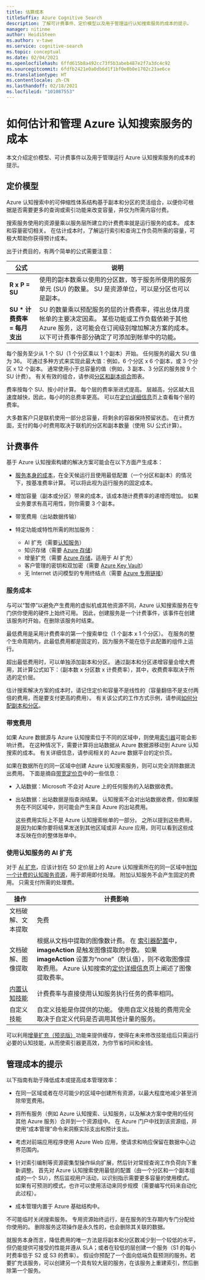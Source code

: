```yaml
---
title: 估算成本
titleSuffix: Azure Cognitive Search
description: 了解可计费事件、定价模型以及用于管理运行认知搜索服务的成本的提示。
manager: nitinme
author: HeidiSteen
ms.author: v-tawe
ms.service: cognitive-search
ms.topic: conceptual
ms.date: 02/04/2021
ms.openlocfilehash: 6ffd615b8a492cc73f5b3abeb487e2f7a3dc4c92
ms.sourcegitcommit: 6fdfb2421e0a0db6d1f1bf0e0b0e1702c23ae6ce
ms.translationtype: HT
ms.contentlocale: zh-CN
ms.lasthandoff: 02/18/2021
ms.locfileid: "101087553"
---
```

# <a name="how-to-estimate-and-manage-costs-of-an-azure-cognitive-search-service"></a>如何估计和管理 Azure 认知搜索服务的成本

本文介绍定价模型、可计费事件以及用于管理运行 Azure 认知搜索服务的成本的提示。

## <a name="pricing-model"></a>定价模型

Azure 认知搜索中的可伸缩性体系结构基于副本和分区的灵活组合，以便你可根据是否需要更多的查询或索引功能来改变容量，并仅为所需内容付费。

搜索服务使用的资源量乘以服务层所建立的计费费率就是运行服务的成本。 成本和容量密切相关。 在估计成本时，了解运行索引和查询工作负荷所需的容量，可极大帮助你获得预计成本。

出于计费目的，有两个简单的公式需要注意：

| 公式 | 说明 |
|---------|-------------|
| **R x P = SU** | 使用的副本数乘以使用的分区数，等于服务所使用的服务单元 (SU) 的数量。 SU 是资源单位，可以是分区也可以是副本。 |
| **SU * 计费费率 = 每月支出** | SU 的数量乘以预配服务的层的计费费率，得出总体月度帐单的主要决定因素。 某些功能或工作负载依赖于其他 Azure 服务，这可能会在订阅级别增加解决方案的成本。 以下可计费事件部分确定了可添加到帐单中的功能。 |

每个服务至少从 1 个 SU（1 个分区乘以 1 个副本）开始。 任何服务的最大 SU 值为 36。 可通过多种方式来实现此最大值：例如，6 个分区 x 6 个副本，或 3 个分区 x 12 个副本。 通常使用小于总容量的值（例如，3 副本、3 分区的服务按 9 个 SU 计费）。 有关有效的组合，请参阅[分区和副本组合](search-capacity-planning.md#chart)图表。

费率按每个 SU、按小时计算。 每个层的费率渐进式提高。 层越高，分区越大且速度越快，因此，每小时的总费率更高。 可以在[定价详细信息](https://www.azure.cn/pricing/details/search/)页上查看每个层的费率。

大多数客户只是联机使用一部分总容量，将剩余的容器保持预留状态。 在计费方面，支付的每小时费用取决于联机的分区和副本数量（使用 SU 公式计算）。 

## <a name="billable-events"></a>计费事件

基于 Azure 认知搜索构建的解决方案可能会在以下方面产生成本：

+ [服务本身的成本](#service-costs)，在全天候运行且使用最低配置（一个分区和副本）的情况下，按基准费率计算。 可以将此视为运行服务的固定成本。

+ 增加容量（副本或分区）带来的成本，该成本随计费费率的递增而增加。 如果业务要求有高可用性，则你需要 3 个副本。

+ 带宽费用（出站数据传输）

+ 特定功能或特性所需的附加服务：

  + AI 扩充（需要[认知服务](https://www.azure.cn/pricing/details/cognitive-services/)）
  + 知识存储（需要 [Azure 存储](https://www.azure.cn/pricing/details/storage/)）
  + 增量扩充（需要 [Azure 存储](https://www.azure.cn/pricing/details/storage/)，适用于 AI 扩充）
  + 客户管理的密钥和双加密（需要 [Azure Key Vault](https://www.azure.cn/pricing/details/key-vault/)）
  + 无 Internet 访问模型的专用终结点（需要 [Azure 专用链接](https://www.azure.cn/pricing/details/private-link/)）

### <a name="service-costs"></a>服务成本

与可以“暂停”以避免产生费用的虚拟机或其他资源不同，Azure 认知搜索服务在专门供你使用的硬件上始终可用。 因此，创建服务是一个计费事件，该事件在创建该服务时开始，在删除该服务时结束。 

最低费用是采用计费费率的第一个搜索单位（1 个副本 x 1 个分区）。 在服务的整个生命周期内，此最低费用都是固定的，因为服务不能在低于此配置的组件上运行。 

超出最低费用时，可以单独添加副本和分区。 通过副本和分区递增容量会增大费用，其计算公式如下：（副本数 x 分区数 x 计费费率），其中，收费费率取决于所选的定价层。

估计搜索解决方案的成本时，请记住定价和容量不是线性的（容量翻倍不是支付两倍的费用，而是要支付更高的费用）。 有关该公式的工作方式示例，请参阅[如何分配副本和分区](search-capacity-planning.md#how-to-allocate-replicas-and-partitions)。

### <a name="bandwidth-charges"></a>带宽费用

如果 Azure 数据源与 Azure 认知搜索位于不同的区域中，则使用[索引器](search-indexer-overview.md)可能会影响计费。 在这种情况下，需要计算将出站数据从 Azure 数据源移动到 Azure 认知搜索的成本。 有关详细信息，请参阅相关的 Azure 数据平台的定价页。

如果在数据所在的同一区域中创建 Azure 认知搜索服务，则可以完全消除数据流出费用。 下面是摘自[带宽定价页](https://www.azure.cn/pricing/details/bandwidth/)中的一些信息：

+ 入站数据：Microsoft 不会对 Azure 上的任何服务的入站数据收费。 

+ 出站数据：出站数据是指查询结果。 认知搜索不会对出站数据收费，但如果服务在不同区域中，则可能会产生来自 Azure 的出站费用。

  这些费用实际上不是 Azure 认知搜索帐单的一部分。 之所以提到这些费用，是因为如果你要将结果发送到其他区域或非 Azure 应用，则可以看到这些成本反映在你的整体账单中。

### <a name="ai-enrichment-with-cognitive-services"></a>使用认知服务的 AI 扩充

对于 [AI 扩充](cognitive-search-concept-intro.md)，应该计划在 S0 定价层上的 Azure 认知搜索所在的同一区域中[附加一个计费的认知服务资源](cognitive-search-attach-cognitive-services.md)，用于即用即付处理。 附加认知服务不会产生固定的费用。 只需支付所需的处理费。

| 操作 | 计费影响 |
|-----------|----------------|
| 文档破解、文本提取 | 免费 |
| 文档破解、图像提取 | 根据从文档中提取的图像数计费。 在 [索引器配置](https://docs.microsoft.com/rest/api/searchservice/create-indexer#indexer-parameters)中，**imageAction** 是触发图像提取的参数。 如果 **imageAction** 设置为“none”（默认值），则不收取图像提取费用。 Azure 认知搜索的[定价详细信息](https://www.azure.cn/pricing/details/search/)页上阐述了图像提取费率。|
| [内置认知技能](cognitive-search-predefined-skills.md) | 计费费率与直接使用认知服务执行任务的费率相同。 |
| 自定义技能 | 自定义技能是你提供的功能。 使用自定义技能的费用完全取决于自定义代码是否调用其他计量的服务。 |

可以利用[增量扩充（预览版）](cognitive-search-incremental-indexing-conceptual.md)功能来提供缓存，使得在未来修改技能组后只需运行必要的认知技能，从而使索引器更高效，为你节省时间和金钱。

## <a name="tips-for-managing-costs"></a>管理成本的提示

以下指南有助于降低成本或提高成本管理效率：

+ 在同一区域或者在尽可能少的区域中创建所有资源，以最大程度地减少甚至消除带宽费用。

+ 将所有服务（例如 Azure 认知搜索、认知服务，以及解决方案中使用的任何其他 Azure 服务）合并到一个资源组中。 在 Azure 门户中找到该资源组，并使用“成本管理”命令来洞察实际支出和预计支出。

+ 考虑对前端应用程序使用 Azure Web 应用，使请求和响应保留在数据中心边界范围内。

+ 针对索引编制等资源密集型操作纵向扩展，然后针对常规查询工作负荷向下重新调整。 首先对 Azure 认知搜索使用最低的配置（由一个分区和一个副本组成的一个 SU），然后监视用户活动，以识别指示需要更多容量的使用模式。 如果有可预测的模式，也许可以使用活动来同步规模（需要编写代码来自动化此过程）。

+ 成本管理内置于 Azure 基础结构中。

不可能临时关闭搜索服务。 专用资源始终运行，是在服务的生存期内专门分配给你使用的。 删除服务这项操作是永久性的，也会删除其关联的数据。

就服务本身而言，降低费用的唯一方法是将副本和分区数减少到一个较低的水平，但仍能提供可接受的性能并遵从 SLA；或者在较低的层创建一个服务（S1 的每小时费率低于 S2 或 S3 的费率）。 假设你预配了一个面向低端负载预测的服务。若要扩充该服务，可以创建另一个具有较大层的服务，在该服务上重建索引，然后删除第一个服务。

<!--
## Next steps

Learn how to monitor and manage costs across your Azure subscription.

> [!div class="nextstepaction"]
> [Azure Cost Management and Billing documentation](../cost-management-billing/cost-management-billing-overview.md)
-->